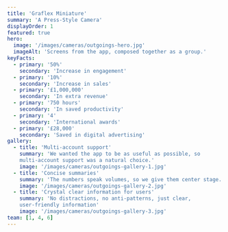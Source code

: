 ```yaml
---
title: 'Graflex Miniature'
summary: 'A Press-Style Camera'
displayOrder: 1
featured: true
hero:
  image: '/images/cameras/outgoings-hero.jpg'
  imageAlt: 'Screens from the app, composed together as a group.'
keyFacts:
  - primary: '50%'
    secondary: 'Increase in engagement'
  - primary: '10%'
    secondary: 'Increase in sales'
  - primary: '£1,000,000'
    secondary: 'In extra revenue'
  - primary: '750 hours'
    secondary: 'In saved productivity'
  - primary: '4'
    secondary: 'International awards'
  - primary: '£28,000'
    secondary: 'Saved in digital advertising'
gallery:
  - title: 'Multi-account support'
    summary: 'We wanted the app to be as useful as possible, so
    multi-account support was a natural choice.'
    image: '/images/cameras/outgoings-gallery-1.jpg'
  - title: 'Concise summaries'
    summary: 'The numbers speak volumes, so we give them center stage.'
    image: '/images/cameras/outgoings-gallery-2.jpg'
  - title: 'Crystal clear information for users'
    summary: 'No distractions, no anti-patterns, just clear,
    user-friendly information'
    image: '/images/cameras/outgoings-gallery-3.jpg'
team: [1, 4, 6]
---
```

